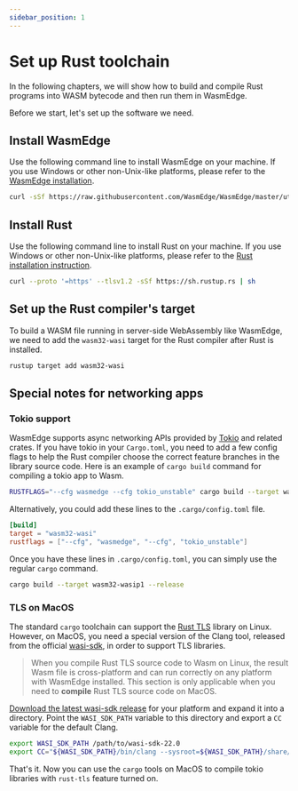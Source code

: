 ```yaml
---
sidebar_position: 1
---
```


# Set up Rust toolchain

In the following chapters, we will show how to build and compile Rust programs into WASM bytecode and then run them in WasmEdge.

Before we start, let's set up the software we need.

## Install WasmEdge

Use the following command line to install WasmEdge on your machine. If you use Windows or other non-Unix-like platforms, please refer to the [WasmEdge installation](../../start/install.md#install).

```bash
curl -sSf https://raw.githubusercontent.com/WasmEdge/WasmEdge/master/utils/install.sh | bash
```

## Install Rust

Use the following command line to install Rust on your machine. If you use Windows or other non-Unix-like platforms, please refer to the [Rust installation instruction](https://www.rust-lang.org/tools/install).

```bash
curl --proto '=https' --tlsv1.2 -sSf https://sh.rustup.rs | sh
```

## Set up the Rust compiler's target

To build a WASM file running in server-side WebAssembly like WasmEdge, we need to add the `wasm32-wasi` target for the Rust compiler after Rust is installed.

```bash
rustup target add wasm32-wasi
```

## Special notes for networking apps

### Tokio support

WasmEdge supports async networking APIs provided by [Tokio](https://tokio.rs/) and related crates. If you have tokio in your `Cargo.toml`, you
need to add a few config flags to help the Rust compiler choose the correct feature branches in the library source code. Here is an example of `cargo build` command for compiling a tokio app to Wasm.

```bash
RUSTFLAGS="--cfg wasmedge --cfg tokio_unstable" cargo build --target wasm32-wasip1 --release
```

Alternatively, you could add these lines to the `.cargo/config.toml` file.

```toml
[build]
target = "wasm32-wasi"
rustflags = ["--cfg", "wasmedge", "--cfg", "tokio_unstable"]
```

Once you have these lines in `.cargo/config.toml`, you can simply use the regular `cargo` command.

```bash
cargo build --target wasm32-wasip1 --release
```

### TLS on MacOS

The standard `cargo` toolchain can support the [Rust TLS](https://github.com/rustls/rustls) library on Linux. However,
on MacOS, you need a special version of the Clang tool, released from the official [wasi-sdk](https://github.com/WebAssembly/wasi-sdk), in order to support TLS libraries.

> When you compile Rust TLS source code to Wasm on Linux, the result Wasm file is cross-platform and can run correctly on any platform with WasmEdge installed. This section is only applicable when you need to **compile** Rust TLS source code on MacOS.

[Download the latest wasi-sdk release](https://github.com/WebAssembly/wasi-sdk/releases) for your platform and
expand it into a directory. Point the `WASI_SDK_PATH` variable to this directory and export a `CC` variable for the default Clang.

```bash
export WASI_SDK_PATH /path/to/wasi-sdk-22.0
export CC="${WASI_SDK_PATH}/bin/clang --sysroot=${WASI_SDK_PATH}/share/wasi-sysroot"
```

That's it. Now you can use the `cargo` tools on MacOS to compile tokio libraries with `rust-tls` feature turned on.

